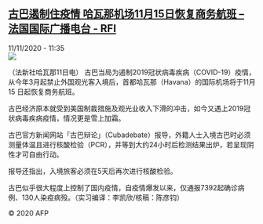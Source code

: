 <!--1605095709000-->
[古巴遏制住疫情 哈瓦那机场11月15日恢复商务航班 – 法国国际广播电台 - RFI](http://www.rfi.fr//cn/contenu/20201111-%E5%8F%A4%E5%B7%B4%E9%81%8F%E5%88%B6%E4%BD%8F%E7%96%AB%E6%83%85-%E5%93%88%E7%93%A6%E9%82%A3%E6%9C%BA%E5%9C%BA11%E6%9C%8815%E6%97%A5%E6%81%A2%E5%A4%8D%E5%95%86%E5%8A%A1%E8%88%AA%E7%8F%AD)
------

<div>11/11/2020 - 11:35</div><img src="https://s.rfi.fr/media/display/4ece2734-240d-11eb-ba4f-005056bff430/w:310/p:16x9/int0007b.201111183502.jpg"><div class="t-content__body u-clearfix"><p>（法新社哈瓦那11日电）    古巴当局为遏制2019冠状病毒疾病（COVID-19）疫情，从今年3月起禁止外国观光客入境后，首都哈瓦那（Havana）的国际机场将于11月15 日起恢复商务航班。</p><p>    古巴经济原本就受到美国制裁措施及观光业收入下滑的冲击，如今又遇上2019冠状病毒疾病疫情，情况更是雪上加霜。</p><p>    古巴官方新闻网站「古巴辩论」（Cubadebate）报导，外籍人士入境古巴时必须测量体温且进行核酸检验（PCR），并等到大约24小时后检测结果出炉，若呈现阴性才可自由行动。</p><p>    报导还指出，入境旅客必须在5天后再次进行核酸检验。</p><p>    古巴似乎很大程度上控制了国内疫情，自疫情爆发以来，仅通报7392起确诊病例、130人染疫病殁。（实习编译：李凯欣/核稿：陈彦钧）</p><p class="t-copyright">© 2020 AFP</p>        </div>
